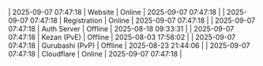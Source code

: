 | 2025-09-07 07:47:18 | Website | Online | 2025-09-07 07:47:18 |
| 2025-09-07 07:47:18 | Registration | Online | 2025-09-07 07:47:18 |
| 2025-09-07 07:47:18 | Auth Server | Offline | 2025-08-18 09:33:31 |
| 2025-09-07 07:47:18 | Kezan (PvE) | Offline | 2025-08-03 17:58:02 |
| 2025-09-07 07:47:18 | Gurubashi (PvP) | Offline | 2025-08-23 21:44:06 |
| 2025-09-07 07:47:18 | Cloudflare | Online | 2025-09-07 07:47:18 |
